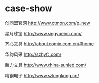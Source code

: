 # case-show
创同盟官网  http://www.ctmon.com/p_new

星月珠宝    http://www.singyueinc.com/

齐心文具    http://about.comix.com.cn/#home

华韵风采  	http://szhyfc.com/

新力文具	  http://www.china-sunled.com/

精钢电子	  http://www.szkingkong.cn/

